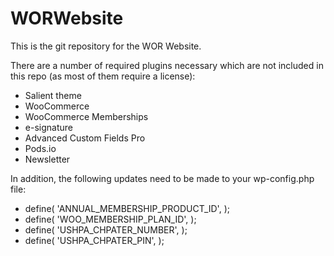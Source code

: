 # WORWebsite
This is the git repository for the WOR Website.

There are a number of required plugins necessary which are not 
included in this repo (as most of them require a license):
* Salient theme
* WooCommerce
* WooCommerce Memberships
* e-signature
* Advanced Custom Fields Pro
* Pods.io
* Newsletter

In addition, the following updates need to be made to your wp-config.php file:
* define( 'ANNUAL_MEMBERSHIP_PRODUCT_ID', );
* define( 'WOO_MEMBERSHIP_PLAN_ID', );
* define( 'USHPA_CHPATER_NUMBER', );
* define( 'USHPA_CHPATER_PIN', );
